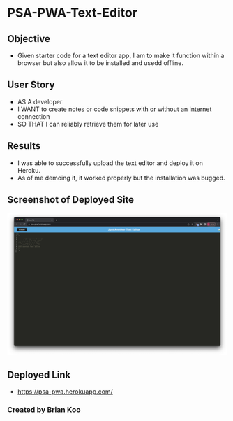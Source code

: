 # PSA-PWA-Text-Editor

## Objective

- Given starter code for a text editor app, I am to make it function within a browser but also allow it to be installed and usedd offline.

## User Story

- AS A developer
- I WANT to create notes or code snippets with or without an internet connection
- SO THAT I can reliably retrieve them for later use

## Results

- I was able to successfully upload the text editor and deploy it on Heroku.
- As of me demoing it, it worked properly but the installation was bugged.

## Screenshot of Deployed Site

![Sample of Deployed Application](psa-pwa.png)

## Deployed Link

- https://psa-pwa.herokuapp.com/

### Created by Brian Koo
